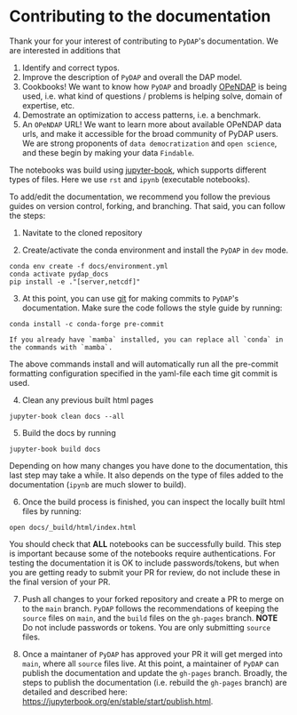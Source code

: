 # Contributing to the documentation

Thank your for your interest of contributing to `PyDAP`'s documentation. We are interested in additions that

1. Identify and correct typos.
2. Improve the description of `PyDAP` and overall the DAP model.
3. Cookbooks! We want to know how `PyDAP` and broadly [OPeNDAP](https://www.opendap.org/) is being used, i.e. what kind of questions / problems is helping solve, domain of expertise, etc.
4. Demostrate an optimization to access patterns, i.e. a benchmark.
5. An `OPeNDAP` URL! We want to learn more about available OPeNDAP data urls, and make it accessible for the broad community of PyDAP users. We are strong proponents of `data democratization` and `open science`, and these begin by making your data `Findable`.


The notebooks was build using [jupyter-book](https://jupyterbook.org/en/stable/intro.html), which supports different types of files. Here we use `rst` and `ipynb` (executable notebooks).


To add/edit the documentation, we recommend you follow the previous guides on version control, forking, and branching. That said, you can follow the steps:

1. Navitate to the cloned repository

2. Create/activate the conda environment and install the `PyDAP` in `dev` mode.
```shell
conda env create -f docs/environment.yml
conda activate pydap_docs
pip install -e ."[server,netcdf]"
```

3. At this point, you can use [git](git.md) for making commits to `PyDAP`'s documentation. Make sure the code follows the style guide by running:

```shell
conda install -c conda-forge pre-commit
```

```{note}
If you already have `mamba` installed, you can replace all `conda` in the commands with `mamba`.
```


The above commands install and will automatically run all the pre-commit formatting configuration specified in the yaml-file each time git commit is used.


4. Clean any previous built html pages
```shell
jupyter-book clean docs --all
```

5. Build the docs by running
```shell
jupyter-book build docs
```
Depending on how many changes you have done to the documentation, this last step may take a while. It also depends on the type of files added to the documentation (`ipynb` are much slower to build).

6. Once the build process is finished, you can inspect the locally built html files by running:
```shell
open docs/_build/html/index.html
```
You should check that **ALL** notebooks can be successfully build. This step is important because some of the notebooks require authentications. For testing the documentation it is OK to include passwords/tokens, but when you are getting ready to submit your PR for review, do not include these in the final version of your PR.

7. Push all changes to your forked repository and create a PR to merge on to the `main` branch. `PyDAP` follows the recommendations of keeping the `source` files on `main`, and the `build` files on the `gh-pages` branch. **NOTE** Do not include passwords or tokens. You are only submitting `source` files.

8. Once a maintaner of `PyDAP` has approved your PR it will get merged into `main`, where all `source` files live. At this point, a maintainer of `PyDAP` can publish the documentation and update the `gh-pages` branch. Broadly, the steps to publish the documentation (i.e. rebuild the `gh-pages` branch) are detailed and described here: https://jupyterbook.org/en/stable/start/publish.html.
